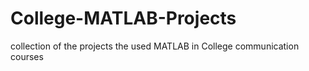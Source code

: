 # College-MATLAB-Projects
collection of the projects the used MATLAB in College communication courses
